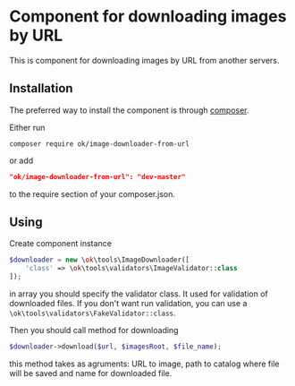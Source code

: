 Component for downloading images by URL
======================================

This is component for downloading images by URL from another servers.

Installation
------------
The preferred way to install the component is through [composer](https://getcomposer.org/download/).

Either run
```
composer require ok/image-downloader-from-url
```
or add
```json
"ok/image-downloader-from-url": "dev-master"
```
to the require section of your composer.json.

Using
-----
Create component instance
```php
$downloader = new \ok\tools\ImageDownloader([
    'class' => \ok\tools\validators\ImageValidator::class
]);
```
in array you should specify the validator class. It used for validation of downloaded files.
If you don't want run validation, you can use a `\ok\tools\validators\FakeValidator::class`.

Then you should call method for downloading
```php
$downloader->download($url, $imagesRoot, $file_name);
```
this method takes as agruments: URL to image, path to catalog where file will be saved and name for downloaded file.